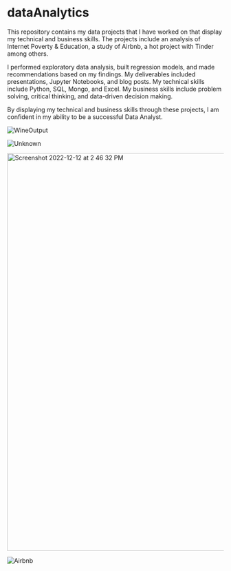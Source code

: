 # dataAnalytics

This repository contains my data projects that I have worked on that display my technical and business skills. The projects include an analysis of Internet Poverty & Education, a study of Airbnb, a hot project with Tinder among others. 

I performed exploratory data analysis, built regression models, and made recommendations based on my findings. My deliverables included presentations, Jupyter Notebooks, and blog posts. My technical skills include Python, SQL, Mongo, and Excel. My business skills include problem solving, critical thinking, and data-driven decision making. 

By displaying my technical and business skills through these projects, I am confident in my ability to be a successful Data Analyst.



![WineOutput](https://user-images.githubusercontent.com/66537664/206962222-9b8109b7-cc43-4d11-9c22-1ebef9827767.png)



![Unknown](https://user-images.githubusercontent.com/66537664/206962394-0a04edf3-dd45-4328-a854-9e28aa40f4df.png)


<img width="925" alt="Screenshot 2022-12-12 at 2 46 32 PM" src="https://user-images.githubusercontent.com/66537664/206962800-cfb8010d-b185-4a90-b51f-5982ab1a4207.png">



![Airbnb](https://user-images.githubusercontent.com/66537664/206962989-16d15f35-58da-4fa7-b90f-260ed8b19dfe.jpg)

